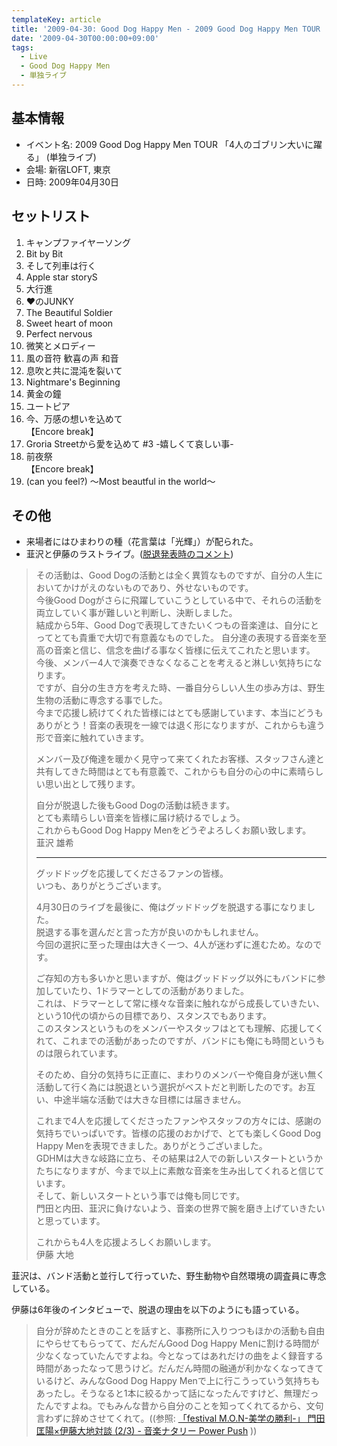 ```yaml
---
templateKey: article
title: '2009-04-30: Good Dog Happy Men - 2009 Good Dog Happy Men TOUR 「4人のゴブリン大いに躍る」 at 新宿LOFT'
date: '2009-04-30T00:00:00+09:00'
tags:
  - Live
  - Good Dog Happy Men
  - 単独ライブ
---
```

## 基本情報

* イベント名: 2009 Good Dog Happy Men TOUR 「4人のゴブリン大いに躍る」 (単独ライブ)
* 会場: 新宿LOFT, 東京
* 日時: 2009年04月30日

## セットリスト

1. キャンプファイヤーソング
1. Bit by Bit
1. そして列車は行く
1. Apple star storyS
1. 大行進
1. ♥のJUNKY
1. The Beautiful Soldier
1. Sweet heart of moon
1. Perfect nervous
1. 微笑とメロディー
1. 風の音符 歓喜の声 和音
1. 息吹と共に混沌を裂いて
1. Nightmare's Beginning
1. 黄金の鐘
1. ユートピア
1. 今、万感の想いを込めて<br>
【Encore break】
1. Groria Streetから愛を込めて #3 -嬉しくて哀しい事-
1. 前夜祭<br>
【Encore break】
1. (can you feel?) ～Most beautful in the world～

## その他

* 来場者にはひまわりの種（花言葉は「光輝」）が配られた。
* 韮沢と伊藤のラストライブ。([脱退発表時のコメント](http://monden-info.hatenablog.com/entry/2009/04/30/000000))

> その活動は、Good Dogの活動とは全く異質なものですが、自分の人生においてかけがえのないものであり、外せないものです。<br>
> 今後Good Dogがさらに飛躍していこうとしている中で、それらの活動を両立していく事が難しいと判断し、決断しました。<br>
> 結成から5年、Good Dogで表現してきたいくつもの音楽達は、自分にとってとても貴重で大切で有意義なものでした。
> 自分達の表現する音楽を至高の音楽と信じ、信念を曲げる事なく皆様に伝えてこれたと思います。<br>
> 今後、メンバー4人で演奏できなくなることを考えると淋しい気持ちになります。<br>
> ですが、自分の生き方を考えた時、一番自分らしい人生の歩み方は、野生生物の活動に専念する事でした。<br>
> 今まで応援し続けてくれた皆様にはとても感謝しています、本当にどうもありがとう！音楽の表現を一線では退く形になりますが、これからも違う形で音楽に触れていきます。
> 
> メンバー及び俺達を暖かく見守って来てくれたお客様、スタッフさん達と共有してきた時間はとても有意義で、これからも自分の心の中に素晴らしい思い出として残ります。
> 
> 自分が脱退した後もGood Dogの活動は続きます。<br>
> とても素晴らしい音楽を皆様に届け続けるでしょう。<br>
> これからもGood Dog Happy Menをどうぞよろしくお願い致します。<br>
> 韮沢 雄希
> 
> ---
> 
> グッドドッグを応援してくださるファンの皆様。<br>
> いつも、ありがとうございます。
> 
> 4月30日のライブを最後に、俺はグッドドッグを脱退する事になりました。<br>
> 脱退する事を選んだと言った方が良いのかもしれません。<br>
> 今回の選択に至った理由は大きく一つ、4人が迷わずに進むため。なのです。
> 
> ご存知の方も多いかと思いますが、俺はグッドドッグ以外にもバンドに参加していたり、1ドラマーとしての活動がありました。<br>
> これは、ドラマーとして常に様々な音楽に触れながら成長していきたい、という10代の頃からの目標であり、スタンスでもあります。<br>
> このスタンスというものをメンバーやスタッフはとても理解、応援してくれて、これまでの活動があったのですが、バンドにも俺にも時間というものは限られています。
> 
> そのため、自分の気持ちに正直に、まわりのメンバーや俺自身が迷い無く活動して行く為には脱退という選択がベストだと判断したのです。お互い、中途半端な活動では大きな目標には届きません。
> 
> これまで4人を応援してくださったファンやスタッフの方々には、感謝の気持ちでいっぱいです。皆様の応援のおかげで、とても楽しくGood Dog Happy Menを表現できました。ありがとうございました。<br>
> GDHMは大きな岐路に立ち、その結果は2人での新しいスタートというかたちになりますが、今まで以上に素敵な音楽を生み出してくれると信じています。<br>
> そして、新しいスタートという事では俺も同じです。<br>
> 門田と内田、韮沢に負けないよう、音楽の世界で腕を磨き上げていきたいと思っています。
> 
> これからも4人を応援よろしくお願いします。<br>
> 伊藤 大地

韮沢は、バンド活動と並行して行っていた、野生動物や自然環境の調査員に専念している。

伊藤は6年後のインタビューで、脱退の理由を以下のようにも語っている。

> 自分が辞めたときのことを話すと、事務所に入りつつもほかの活動も自由にやらせてもらってて、だんだんGood Dog Happy Menに割ける時間が少なくなっていたんですよね。今となってはあれだけの曲をよく録音する時間があったなって思うけど。だんだん時間の融通が利かなくなってきているけど、みんなGood Dog Happy Menで上に行こうっていう気持ちもあったし。そうなると1本に絞るかって話になったんですけど、無理だったんですよね。でもみんな昔から自分のことを知ってくれてるから、文句言わずに辞めさせてくれて。((参照: [「festival M.O.N-美学の勝利-」 門田匡陽×伊藤大地対談 (2/3) - 音楽ナタリー Power Push](http://natalie.mu/music/pp/poettypem02/page/2) ))
